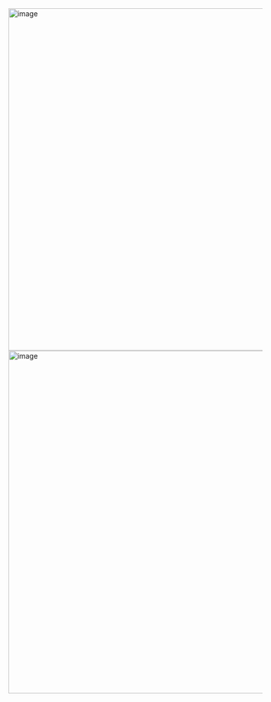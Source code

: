 <img width="678" alt="image" src="https://user-images.githubusercontent.com/63268327/164114526-fd923fc4-2cd5-4a01-817f-040a4ee21771.png">
<img width="679" alt="image" src="https://user-images.githubusercontent.com/63268327/164114538-b3d825c7-3807-4389-aa57-cff27a7d98da.png">
